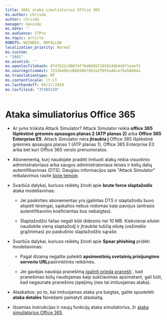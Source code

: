 ```yaml
---
title: 2681 ataka simuliatorius Office 365
ms.author: chrisda
author: chrisda
manager: dansimp
ms.date: ''
ms.audience: ITPro
ms.topic: article
ROBOTS: NOINDEX, NOFOLLOW
localization_priority: Normal
ms.custom:
- "2681"
ms.assetid: ''
ms.openlocfilehash: 07d7622c00074f7bd0d567185824db448f1eeef3
ms.sourcegitcommit: 7232b48bcd8bb9867d52a2f055a46ce76a58b8da
ms.translationtype: MT
ms.contentlocale: lt-LT
ms.lasthandoff: 09/27/2019
ms.locfileid: "37305339"
---
```

# <a name="attack-simulator-in-office-365"></a>Ataka simuliatorius Office 365

- Ar jums trūksta Attack Simulator? Attack Simulator reikia **office 365 Išplėstinė grėsmės apsaugos planas 2 (ATP planas 2)** arba **Office 365 Enterprise E5**. Attack Simulator nėra **įtraukta į** Office 365 Išplėstinė grėsmės apsaugos planas 1 (ATP planas 1), Office 365 Enterprise E3 arba bet kuri Office 365 verslo prenumeratos.

- Abonementą, kurį naudojate pradėti imituoti atakų reikia visuotinio administratoriaus arba saugos administratoriaus teises ir kelių dalių autentifikavimas (DTS). Daugiau informacijos apie "Attack Simulator" reikalavimus rasite [šioje temoje](https://docs.microsoft.com/office365/securitycompliance/attack-simulator#before-you-begin).

- Svarbūs dalykai, kuriuos reikėtų žinoti apie **brute force slaptažodis** ataka modeliavimas:

  - Jei paskirties abonementas yra įgalintas DTS ir slaptažodis buvo atspėti teisingai, sąskaitos nebus rodomas kaip pavojus (antrasis autentifikavimo koeficientas bus nebaigtas).

  - Slaptažodžio failas negali būti didesnis nei 10 MB. Kiekvienai eilutei naudokite vieną slaptažodį ir įtraukite tuščią eilutę (vežimėlio grąžinimas) po paskutinio slaptažodžio sąraše.

- Svarbūs dalykai, kuriuos reikėtų žinoti apie **Spear phishing** pridėti modeliavimas:

  - Pagal dizainą negalite pateikti **apsimestinių svetainių prisijungimo serverio URL**pasirinktinės reikšmės.

  - Jei gavėjas naudoja pranešimą [įgalinti priedą pranešti](https://docs.microsoft.com/microsoft-365/security/office-365-security/enable-the-report-message-add-in) , kad pranešimas būtų naudojamas kaip sukčiavimas apsimetant, gali būti, kad negaunate pranešimo įspėjimų (nes tai imituojamas ataka).

- Ataskaitos: po to, kai imituojamas ataka yra baigtas, galite spustelėti **ataka detalės** Norėdami pamatyti ataskaitą.

- Išsamias instrukcijas ir naujų funkcijų ataka simuliatorius, žr [ataka simuliatorius Office 365](https://docs.microsoft.com/microsoft-365/security/office-365-security/attack-simulator).
